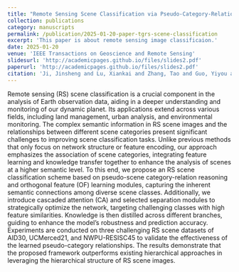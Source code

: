 ```yaml
---
title: "Remote Sensing Scene Classification via Pseudo-Category-Relationand Orthogonal Feature Learning"
collection: publications
category: manuscripts
permalink: /publication/2025-01-20-paper-tgrs-scene-classification
excerpt: 'This paper is about remote sensing image classificaion.'
date: 2025-01-20
venue: 'IEEE Transactions on Geoscience and Remote Sensing'
slidesurl: 'http://academicpages.github.io/files/slides2.pdf'
paperurl: 'http://academicpages.github.io/files/slides2.pdf'
citation: 'Ji, Jinsheng and Lu, Xiankai and Zhang, Tao and Guo, Yiyou and Yang, Gongping, "Remote Sensing Scene Classification via Pseudo-Category-Relationand Orthogonal Feature Learning," in IEEE Transactions on Geoscience and Remote Sensing, vol. 63, pp. 1-14, 2025, Art no. 5607614, doi: 10.1109/TGRS.2025.3531927.'
---
```

Remote sensing (RS) scene classification is a crucial component in the analysis of Earth observation data, aiding in a deeper understanding and monitoring of our dynamic planet. Its applications extend across various fields, including land management, urban analysis, and environmental monitoring. The complex semantic information in RS scene images and the relationships between different scene categories present significant challenges to improving scene classification tasks. Unlike previous methods that only focus on network structure or feature encoding, our approach emphasizes the association of scene categories, integrating feature learning and knowledge transfer together to enhance the analysis of scenes at a higher semantic level. To this end, we propose an RS scene classification scheme based on pseudo-scene category-relation reasoning and orthogonal feature (OF) learning modules, capturing the inherent semantic connections among diverse scene classes. Additionally, we introduce cascaded attention (CA) and selected separation modules to strategically optimize the network, targeting challenging classes with high feature similarities. Knowledge is then distilled across different branches, guiding to enhance the model’s robustness and prediction accuracy. Experiments are conducted on three challenging RS scene datasets of AID30, UCMerced21, and NWPU-RESISC45 to validate the effectiveness of the learned pseudo-category relationships. The results demonstrate that the proposed framework outperforms existing hierarchical approaches in leveraging the hierarchical structure of RS scene images.
